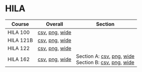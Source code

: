 # HILA

| Course | Overall | Section |
| ------ | ------- | ------- |
| HILA 100 | [csv](https://github.com/UCSD-Historical-Enrollment-Data/2023Fall/blob/main/overall/HILA%20100.csv), [png](https://raw.githubusercontent.com/UCSD-Historical-Enrollment-Data/2023Fall/main/plot_overall/HILA%20100.png), [wide](https://raw.githubusercontent.com/UCSD-Historical-Enrollment-Data/2023Fall/main/plot_overall_wide/HILA%20100.png) |  |
| HILA 121B | [csv](https://github.com/UCSD-Historical-Enrollment-Data/2023Fall/blob/main/overall/HILA%20121B.csv), [png](https://raw.githubusercontent.com/UCSD-Historical-Enrollment-Data/2023Fall/main/plot_overall/HILA%20121B.png), [wide](https://raw.githubusercontent.com/UCSD-Historical-Enrollment-Data/2023Fall/main/plot_overall_wide/HILA%20121B.png) |  |
| HILA 122 | [csv](https://github.com/UCSD-Historical-Enrollment-Data/2023Fall/blob/main/overall/HILA%20122.csv), [png](https://raw.githubusercontent.com/UCSD-Historical-Enrollment-Data/2023Fall/main/plot_overall/HILA%20122.png), [wide](https://raw.githubusercontent.com/UCSD-Historical-Enrollment-Data/2023Fall/main/plot_overall_wide/HILA%20122.png) |  |
| HILA 162 | [csv](https://github.com/UCSD-Historical-Enrollment-Data/2023Fall/blob/main/overall/HILA%20162.csv), [png](https://raw.githubusercontent.com/UCSD-Historical-Enrollment-Data/2023Fall/main/plot_overall/HILA%20162.png), [wide](https://raw.githubusercontent.com/UCSD-Historical-Enrollment-Data/2023Fall/main/plot_overall_wide/HILA%20162.png) | Section A: [csv](https://github.com/UCSD-Historical-Enrollment-Data/2023Fall/blob/main/section/HILA%20162_A.csv), [png](https://raw.githubusercontent.com/UCSD-Historical-Enrollment-Data/2023Fall/main/plot_section/HILA%20162_A.png), [wide](https://raw.githubusercontent.com/UCSD-Historical-Enrollment-Data/2023Fall/main/plot_section_wide/HILA%20162_A.png)<br>Section B: [csv](https://github.com/UCSD-Historical-Enrollment-Data/2023Fall/blob/main/section/HILA%20162_B.csv), [png](https://raw.githubusercontent.com/UCSD-Historical-Enrollment-Data/2023Fall/main/plot_section/HILA%20162_B.png), [wide](https://raw.githubusercontent.com/UCSD-Historical-Enrollment-Data/2023Fall/main/plot_section_wide/HILA%20162_B.png) |
